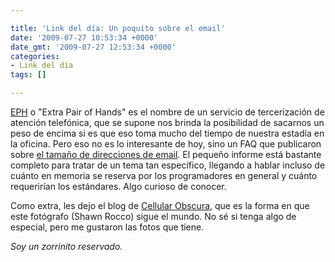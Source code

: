 ```yaml
---

title: 'Link del día: Un poquito sobre el email'
date: '2009-07-27 10:53:34 +0000'
date_gmt: '2009-07-27 12:53:34 +0000'
categories:
- Link del día
tags: []

---
```


[EPH](http://www.eph.co.uk/) o "Extra Pair of Hands" es el nombre de un servicio de tercerización de atención telefónica, que se supone nos brinda la posibilidad de sacarnos un peso de encima si es que eso toma mucho del tiempo de nuestra estadía en la oficina. Pero eso no es lo interesante de hoy, sino un FAQ que publicaron sobre [el tamaño de direcciones de email](http://www.eph.co.uk/resources/email-address-length-faq/). El pequeño informe está bastante completo para tratar de un tema tan específico, llegando a hablar incluso de cuánto en memoria se reserva por los programadores en general y cuánto requerirían los estándares. Algo curioso de conocer.

Como extra, les dejo el blog de [Cellular Obscura](http://cellularobscura.blogspot.com/), que es la forma en que este fotógrafo (Shawn Rocco) sigue el mundo. No sé si tenga algo de especial, pero me gustaron las fotos que tiene.

_Soy un zorrinito reservado._
